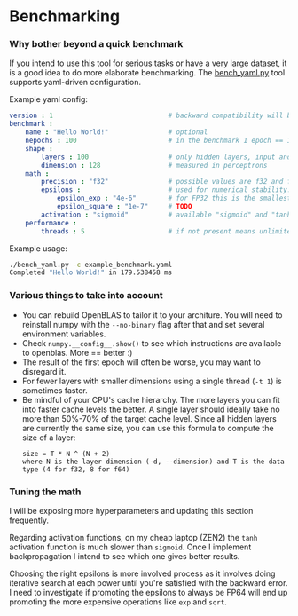 # Benchmarking

### Why bother beyond a quick benchmark

If you intend to use this tool for serious tasks or have a very large dataset, it is a good idea to do more elaborate benchmarking.  The [bench_yaml.py] tool supports yaml-driven configuration.

Example yaml config:
```yaml
version : 1                             # backward compatibility will be on a best-effort basis
benchmark :
    name : "Hello World!"               # optional
    nepochs : 100                       # in the benchmark 1 epoch == 1 inference
    shape :
        layers : 100                    # only hidden layers, input and output layer excluded
        dimension : 128                 # measured in perceptrons
    math :
        precision : "f32"               # possible values are f32 and f64 on x86, other acrchitectures?
        epsilons :                      # used for numerical stability.  Increase if you start getting overflows
            epsilon_exp : "4e-6"        # for FP32 this is the smallest value I found
            epsilon_square : "1e-7"     # TODO
        activation : "sigmoid"          # available "sigmoid" and "tanh"
    performance :
        threads : 5                     # if not present means unlimited
```

Example usage:
```bash
./bench_yaml.py -c example_benchmark.yaml
Completed "Hello World!" in 179.538458 ms
```
### Various things to take into account

* You can rebuild OpenBLAS to tailor it to your architure.  You will need to reinstall numpy with the `--no-binary` flag after that and set several environment variables.
* Check `numpy.__config__.show()` to see which instructions are available to openblas.  More == better :)
* The result of the first epoch will often be worse, you may want to disregard it.
* For fewer layers with smaller dimensions using a single thread (`-t 1`) is sometimes faster.
* Be mindful of your CPU's cache hierarchy.  The more layers you can fit into faster cache levels the better.  A single layer should ideally take no more than 50%-70% of the target cache level.  Since all hidden layers are currently the same size, you can use this formula to compute the size of a layer:
    ```
    size = T * N ^ (N + 2)
    where N is the layer dimension (-d, --dimension) and T is the data type (4 for f32, 8 for f64)

### Tuning the math

I will be exposing more hyperparameters and updating this section frequently.

Regarding activation functions, on my cheap laptop (ZEN2) the `tanh` activation function is much slower than `sigmoid`.  Once I implement backpropagation I intend to see which one gives better results.

Choosing the right epsilons is more involved process as it involves doing iterative search at each power until you're satisfied with the backward error.  I need to investigate if promoting the epsilons to always be FP64 will end up promoting the more expensive operations like `exp` and `sqrt`.

[bench_yaml.py]:https://github.com/zlatinb/tiny-classifier/blob/main/bench_yaml.py
